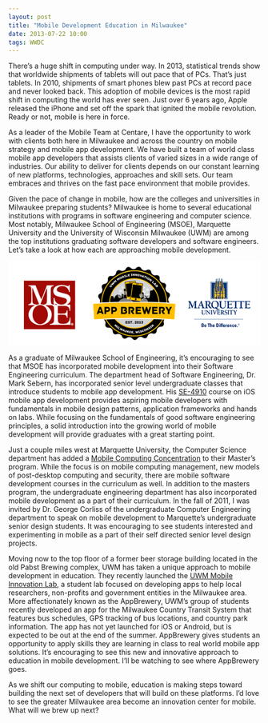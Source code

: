 ```yaml
---
layout: post
title: "Mobile Development Education in Milwaukee"
date: 2013-07-22 10:00
tags: WWDC
---
```


There’s a huge shift in computing under way.  In 2013, statistical trends show that worldwide shipments of tablets will out pace that of PCs.  That’s just tablets.  In 2010, shipments of smart phones blew past PCs at record pace and never looked back.  This adoption of mobile devices is the most rapid shift in computing the world has ever seen.  Just over 6 years ago, Apple released the iPhone and set off the spark that ignited the mobile revolution.  Ready or not, mobile is here in force.

As a leader of the Mobile Team at Centare, I have the opportunity to work with clients both here in Milwaukee and across the country on mobile strategy and mobile app development.  We have built a team of world class mobile app developers that assists clients of varied sizes in a wide range of industries.  Our ability to deliver for clients depends on our constant learning of new platforms, technologies, approaches and skill sets.  Our team embraces and thrives on the fast pace environment that mobile provides.

Given the pace of change in mobile, how are the colleges and universities in Milwaukee preparing students?  Milwaukee is home to several educational institutions with programs in software engineering and computer science.  Most notably, Milwaukee School of Engineering (MSOE), Marquette University and the University of Wisconsin Milwaukee (UWM) are among the top institutions graduating software developers and software engineers.  Let’s take a look at how each are approaching mobile development.

![MSOE, UWM, and Marquette](/img/schools.png)

As a graduate of Milwaukee School of Engineering, it’s encouraging to see that MSOE has incorporated mobile development into their Software Engineering curriculum.  The department head of Software Engineering, Dr. Mark Sebern, has incorporated senior level undergraduate classes that introduce students to mobile app development.  His [SE-4910](http://seprof.sebern.com/courses/se4910i/) course on iOS mobile app development provides aspiring mobile developers with fundamentals in mobile design patterns, application frameworks and hands on labs.  While focusing on the fundamentals of good software engineering principles, a solid introduction into the growing world of mobile development will provide graduates with a great starting point.

Just a couple miles west at Marquette University, the Computer Science department has added a [Mobile Computing Concentration](http://www.marquette.edu/mscs/grad-computing-concentration-mobile.shtml) to their Master’s program.  While the focus is on mobile computing management, new models of post-desktop computing and security, there are mobile software development courses in the curriculum as well.  In addition to the masters program, the undergraduate engineering department has also incorporated mobile development as a part of their curriculum.   In the fall of 2011, I was invited by Dr. George Corliss of the undergraduate Computer Engineering department to speak on mobile development to Marquette’s undergraduate senior design students.  It was encouraging to see students interested and experimenting in mobile as a part of their self directed senior level design projects.

Moving now to the top floor of a former beer storage building located in the old Pabst Brewing complex, UWM has taken a unique approach to mobile development in education.  They recently launched the [UWM Mobile Innovation Lab](http://www5.uwm.edu/news/2013/06/06/spotlight-on-excellence-app-brewery/#.Ue1l4xa7yZY), a student lab focused on developing apps to help local researchers, non-profits and government entities in the Milwaukee area.  More affectionately known as the AppBrewery, UWM’s group of students recently developed an app for the Milwaukee Country Transit System that features bus schedules, GPS tracking of bus locations, and country park information.  The app has not yet launched for iOS or Android, but is expected to be out at the end of the summer.  AppBrewery gives students an opportunity to apply skills they are learning in class to real world mobile app solutions.  It’s encouraging to see this new and innovative approach to education in mobile development.  I’ll be watching to see where AppBrewery goes.

As we shift our computing to mobile, education is making steps toward building the next set of developers that will build on these platforms.  I’d love to see the greater Milwaukee area become an innovation center for mobile.  What will we brew up next?